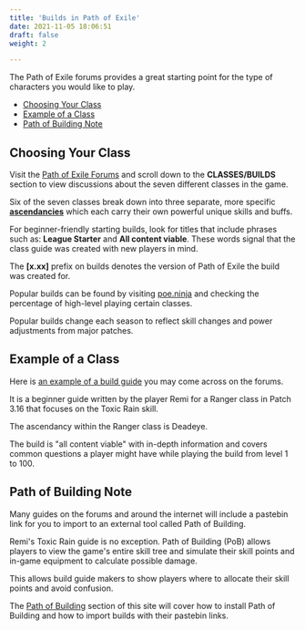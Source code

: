 ```yaml
---
title: 'Builds in Path of Exile'
date: 2021-11-05 18:06:51
draft: false
weight: 2

---
```


The Path of Exile forums provides a great starting point for the type of characters you would like to play.

<!--more-->

- [Choosing Your Class](#choosing-your-class)
- [Example of a Class](#example-of-a-class)
- [Path of Building Note](#path-of-building-note)

## Choosing Your Class

Visit the [Path of Exile Forums](https://www.pathofexile.com/forum) and scroll down to the **CLASSES/BUILDS** section to view discussions about the seven different classes in the game.

Six of the seven classes break down into three separate, more specific [**ascendancies**](https://www.pathofexile.com/ascendancy/classes) which each carry their own powerful unique skills and buffs.

For beginner-friendly starting builds, look for titles that include phrases such as: **League Starter** and **All content viable**. These words signal that the class guide was created with new players in mind.

The **[x.xx]** prefix on builds denotes the version of Path of Exile the build was created for.

Popular builds can be found by visiting [poe.ninja](https://poe.ninja/challenge/builds) and checking the percentage of high-level playing certain classes.

Popular builds change each season to reflect skill changes and power adjustments from major patches.

## Example of a Class

Here is [an example of a build guide](https://www.pathofexile.com/forum/view-thread/2866127) you may come across on the forums.

It is a beginner guide written by the player Remi for a Ranger class in Patch 3.16 that focuses on the Toxic Rain skill.

The ascendancy within the Ranger class is Deadeye.

The build is "all content viable" with in-depth information and covers common questions a player might have while playing the build from level 1 to 100.

## Path of Building Note

Many guides on the forums and around the internet will include a pastebin link for you to import to an external tool called Path of Building.

Remi's Toxic Rain guide is no exception. Path of Building (PoB) allows players to view the game's entire skill tree and simulate their skill points and in-game equipment to calculate possible damage.

This allows build guide makers to show players where to allocate their skill points and avoid confusion.

The [Path of Building](/docs/pathofbuilding) section of this site will cover how to install Path of Building and how to import builds with their pastebin links.
